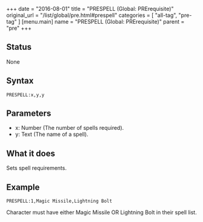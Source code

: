 +++
date = "2016-08-01"
title = "PRESPELL (Global: PRErequisite)"
original_url = "/list/global/pre.html#prespell"
categories = [ "all-tag", "pre-tag" ]
[menu.main]
    name = "PRESPELL (Global: PRErequisite)"
    parent = "pre"
+++

## Status

None

## Syntax

`PRESPELL:x,y,y`

## Parameters

-   x: Number (The number of spells required).
-   y: Text (The name of a spell).



What it does
------------

Sets spell requirements.

Example
-------

`PRESPELL:1,Magic Missile,Lightning Bolt`

Character must have either Magic Missile OR Lightning Bolt in their
spell list.

